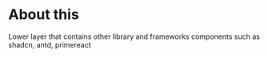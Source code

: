 # About this

Lower layer that contains other library and frameworks components such as shadcn, antd, primereact
